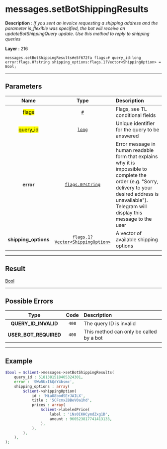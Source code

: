 # messages.setBotShippingResults

**Description** : *If you sent an invoice requesting a shipping address and the parameter is\_flexible was specified, the bot will receive an updateBotShippingQuery update\. Use this method to reply to shipping queries*

**Layer** : 216

```tl
messages.setBotShippingResults#e5f672fa flags:# query_id:long error:flags.0?string shipping_options:flags.1?Vector<ShippingOption> = Bool;
```

---

## Parameters

| Name | Type | Description |
| :---: | :---: | :--- |
| <mark>flags</mark> | [`#`](type/#) | Flags, see TL conditional fields |
| <mark>query_id</mark> | [`long`](type/long) | Unique identifier for the query to be answered |
| **error** | [`flags.0?string`](type/string) | Error message in human readable form that explains why it is impossible to complete the order (e.g. "Sorry, delivery to your desired address is unavailable"). Telegram will display this message to the user |
| **shipping_options** | [`flags.1?Vector<ShippingOption>`](type/ShippingOption) | A vector of available shipping options |

---

## Result

[Bool](type/Bool)

---

## Possible Errors

| Type | Code | Description |
| :---: | :---: | :--- |
| **QUERY_ID_INVALID** | `400` | The query ID is invalid |
| **USER_BOT_REQUIRED** | `400` | This method can only be called by a bot |

---

## Example

```php
$bool = $client->messages->setBotShippingResults(
	query_id : 5181381518405324301,
	error : 'SWwRUxIkQdY4bsmc',
	shipping_options : array(
		$client->shippingOption(
			id : 'MiaO8bodSErJAILX',
			title : '5CFcmxZ8BeV0a1hd',
			prices : array(
				$client->labeledPrice(
					label : 'iNs0IKHCymdZxg1D',
					amount : 960523817741413133,
				),
			),
		),
	),
);
```
